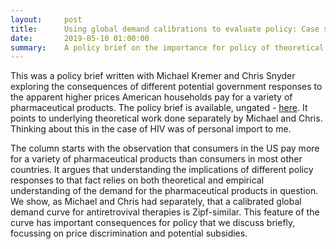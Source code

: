 ```yaml
---
layout:     post
title:      Using global demand calibrations to evaluate policy: Case study of HIV pharmaceuticals
date:       2019-05-10 01:00:00
summary:    A policy brief on the importance for policy of theoretical research on the global demand curve for antiretrovival therapies for HIV. Written with Michael Kremer and Chris Snyder
---
```



This was a policy brief written with Michael Kremer and Chris Snyder exploring the consequences of different potential government responses to the apparent higher prices American households pay for a variety of pharmaceutical products. The policy brief is available, ungated - [here](https://voxeu.org/article/using-global-demand-calibrations-evaluate-policy). It points to underlying theoretical work done separately by Michael and Chris. Thinking about this in the case of HIV was of personal import to me.

The column starts with the observation that consumers in the US pay more for a variety of pharmaceutical products than consumers in most other countries. It argues that understanding the implications of different policy responses to that fact relies on both theoretical and empirical understanding of the demand for the pharmaceutical products in question. We show, as Michael and Chris had separately, that a calibrated global demand curve for antiretrovival therapies is Zipf-similar. This feature of the curve has important consequences for policy that we discuss briefly, focussing on price discrimination and potential subsidies.
